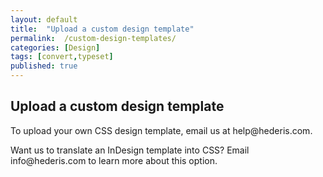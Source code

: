 ```yaml
---
layout: default
title:  "Upload a custom design template"
permalink:  /custom-design-templates/
categories: [Design]
tags: [convert,typeset]
published: true
---
```


<section data-type="chapter" class="hsecchapter" data-hederis-type="hsecchapter" id="custom-design-templates" data-pi-attrs="id: custom-design-templates; data-tags: convert,typeset;" role="doc-chapter" data-tags="convert,typeset" data-author-name=" " data-book-title=" " title="Upload a custom design template"><h1 data-hederis-type="hblkchaptitle" class="hblkchaptitle" id="psgplTCfl">Upload a custom design template</h1>
    <p class="hblkp" data-hederis-type="hblkp" id="pTugYx0rJ">To upload your own CSS design template, email us at help@hederis.com.</p>
    <p class="hblkp" data-hederis-type="hblkp" id="pKCA307UF">Want us to translate an InDesign template into CSS? Email info@hederis.com to learn more about this option.</p>
    </section>
    